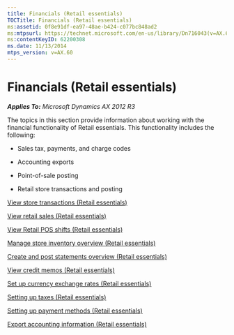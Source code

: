 ```yaml
---
title: Financials (Retail essentials)
TOCTitle: Financials (Retail essentials)
ms:assetid: 0f8e91df-ea97-48ae-b424-c077bc848ad2
ms:mtpsurl: https://technet.microsoft.com/en-us/library/Dn716043(v=AX.60)
ms:contentKeyID: 62200308
ms.date: 11/13/2014
mtps_version: v=AX.60
---
```


# Financials (Retail essentials) 


_**Applies To:** Microsoft Dynamics AX 2012 R3_

The topics in this section provide information about working with the financial functionality of Retail essentials. This functionality includes the following:

  - Sales tax, payments, and charge codes

  - Accounting exports

  - Point-of-sale posting

  - Retail store transactions and posting

[View store transactions (Retail essentials)](view-store-transactions-retail-essentials.md)

[View retail sales (Retail essentials)](view-retail-sales-retail-essentials.md)

[View Retail POS shifts (Retail essentials)](view-retail-pos-shifts-retail-essentials.md)

[Manage store inventory overview (Retail essentials)](manage-store-inventory-overview-retail-essentials.md)

[Create and post statements overview (Retail essentials)](create-and-post-statements-overview-retail-essentials.md)

[View credit memos (Retail essentials)](view-credit-memos-retail-essentials.md)

[Set up currency exchange rates (Retail essentials)](set-up-currency-exchange-rates-retail-essentials.md)

[Setting up taxes (Retail essentials)](setting-up-taxes-retail-essentials.md)

[Setting up payment methods (Retail essentials)](setting-up-payment-methods-retail-essentials.md)

[Export accounting information (Retail essentials)](export-accounting-information-retail-essentials.md)

  


